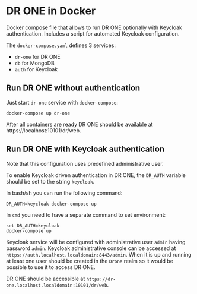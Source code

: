 # DR ONE in Docker

Docker compose file that allows to run DR ONE optionally with Keycloak
authentication. Includes a script for automated Keycloak configuration.

The `docker-compose.yaml` defines 3 services:
- `dr-one` for DR ONE
- `db` for MongoDB
- `auth` for Keycloak

## Run DR ONE without authentication

Just start `dr-one` service with `docker-compose`:

    docker-compose up dr-one

After all containers are ready DR ONE should be available at
https://localhost:10101/dr/web.

## Run DR ONE with Keycloak authentication

Note that this configuration uses predefined administrative user.

To enable Keycloak driven authentication in DR ONE, the `DR_AUTH` variable
should be set to the string `keycloak`.

In bash/sh you can run the following command:

```
DR_AUTH=keycloak docker-compose up
```

In `cmd` you need to have a separate command to set environment:

```
set DR_AUTH=keycloak
docker-compose up
```

Keycloak service will be configured with administrative user `admin` having
password `admin`. Keycloak administrative console can be accessed at
`https://auth.localhost.localdomain:8443/admin`. When it is up and running at
least one user should be created in the `Drone` realm so it would be possible to
use it to access DR ONE.

DR ONE should be accessible at `https://dr-one.localhost.localdomain:10101/dr/web`.
